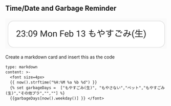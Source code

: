 ## Time/Date and Garbage Reminder

![timegarbage](timegarb.png)

Create a markdown card and insert this as the code
```
type: markdown
content: >-
  <font size=4px>
  {{ now().strftime("%H:%M %a %b %d") }}
  {% set garbageDays =  ["もやすごみ(生)", "もやさない","ペット","もやすごみ(生)","その他プラ","",""] %} 
  {{garbageDays[now().weekday()] }} </font>
```
